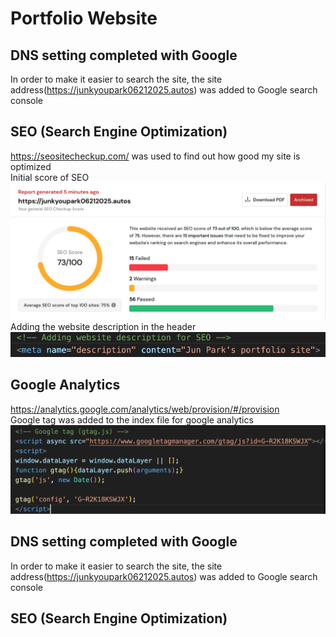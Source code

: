 
<h1>Portfolio Website</h1>

<h2>DNS setting completed with Google</h2>
<p>In order to make it easier to search the site, the site address(<a href="https://junkyoupark06212025.autos/">https://junkyoupark06212025.autos</a>) was added to Google search console</p>
<h2>SEO (Search Engine Optimization)</h2>
<p>
<a href="https://seositecheckup.com/">https://seositecheckup.com/</a> was used to find out how good my site is optimized<br>
Initial score of SEO<br>
<img src="Images/initial_SEO_score.png">
Adding the website description in the header<br>
<img src="Images/Adding_website_description.png">
</p>
<h2>Google Analytics</h2>
<p>
<a href="https://analytics.google.com/analytics/web/provision/#/provision">https://analytics.google.com/analytics/web/provision/#/provision</a><br>
Google tag was added to the index file for google analytics
<img src="Images/Google_analytics.png">
</p>

<h2>DNS setting completed with Google</h2>
<p>In order to make it easier to search the site, the site address(<a href="https://junkyoupark06212025.autos/">https://junkyoupark06212025.autos</a>) was added to Google search console</p>
<h2>SEO (Search Engine Optimization)</h2>



